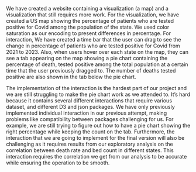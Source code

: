 We have created a website containing a visualization (a map) and a visualization that still requires more work. For the visualization, we have created a US map showing the percentage of patients who are tested positive for Covid among the population of the state. We used color saturation as our encoding to present differences in percentage. For interaction, We have created a time bar that the user can drag to see the change in percentage of patients who are tested positive for Covid from 2021 to 2023. Also, when users hover over each state on the map,  they can see a tab appearing on the map showing a pie chart containing the percentage of death, tested positive among the total population at a certain time that the user previously dragged to. The number of deaths tested positive are also shown in the tab below the pie chart. 

The implementation of the interaction is the hardest part of our project and we are still struggling to make the pie chart work as we attended to. It’s hard because it contains several different interactions that require various dataset, and different D3 and json packages. We have only previously implemented individual interaction in our previous attempt, making problems like compatibility between packages challenging for us. For example, we are still trying to figure out how to have a pie chart showing the right percentage while keeping the count on the tab. Furthermore, the interaction that we are going to implement for the final version will also be challenging as it requires results from our exploratory analysis on the correlation between death rate and bed count in different states. This interaction requires the correlation we get from our analysis to be accurate while ensuring the operation to be smooth. 
